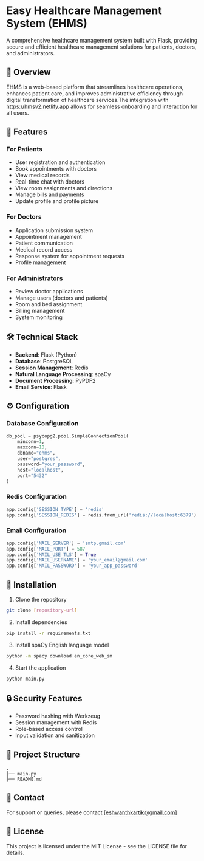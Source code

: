 ﻿# Easy Healthcare Management System (EHMS)

A comprehensive healthcare management system built with Flask, providing secure and efficient healthcare management solutions for patients, doctors, and administrators.

## 🌟 Overview
EHMS is a web-based platform that streamlines healthcare operations, enhances patient care, and improves administrative efficiency through digital transformation of healthcare services.The integration with https://hmsv2.netlify.app allows for seamless onboarding and interaction for all users.

## 🚀 Features

### For Patients
- User registration and authentication
- Book appointments with doctors
- View medical records
- Real-time chat with doctors
- View room assignments and directions
- Manage bills and payments
- Update profile and profile picture

### For Doctors
- Application submission system
- Appointment management
- Patient communication
- Medical record access
- Response system for appointment requests
- Profile management

### For Administrators
- Review doctor applications
- Manage users (doctors and patients)
- Room and bed assignment
- Billing management
- System monitoring

## 🛠️ Technical Stack

- **Backend**: Flask (Python)
- **Database**: PostgreSQL
- **Session Management**: Redis
- **Natural Language Processing**: spaCy
- **Document Processing**: PyPDF2
- **Email Service**: Flask

## ⚙️ Configuration

### Database Configuration
```python
db_pool = psycopg2.pool.SimpleConnectionPool(
    minconn=1,
    maxconn=10,
    dbname="ehms",
    user="postgres",
    password="your_password",
    host="localhost",
    port="5432"
)
```

### Redis Configuration
```python
app.config['SESSION_TYPE'] = 'redis'
app.config['SESSION_REDIS'] = redis.from_url('redis://localhost:6379')
```

### Email Configuration
```python
app.config['MAIL_SERVER'] = 'smtp.gmail.com'
app.config['MAIL_PORT'] = 587
app.config['MAIL_USE_TLS'] = True
app.config['MAIL_USERNAME'] = 'your_email@gmail.com'
app.config['MAIL_PASSWORD'] = 'your_app_password'
```

## 🚀 Installation

1. Clone the repository
```bash
git clone [repository-url]
```

2. Install dependencies
```bash
pip install -r requirements.txt
```

3. Install spaCy English language model
```bash
python -m spacy download en_core_web_sm
```

4. Start the application
```bash
python main.py
```

## 🔒 Security Features
- Password hashing with Werkzeug
- Session management with Redis
- Role-based access control
- Input validation and sanitization

## 📁 Project Structure
```
.
├── main.py
├── README.md
```

## 📧 Contact
For support or queries, please contact [eshwanthkartik@gmail.com]

## 📝 License
This project is licensed under the MIT License - see the LICENSE file for details.
